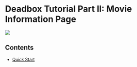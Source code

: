 # Deadbox Tutorial Part II: Movie Information Page

<img src="https://honeycomb-marketplace.azurewebsites.net/demos/deadbox/images/deadbox-pt2-final.png">

## Contents

* [Quick Start](https://github.com/Schalltech/honeycomb-tutorials/edit/master/tutorials/movie%20store/README.md)

